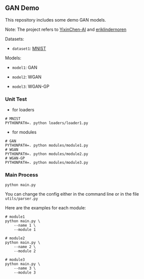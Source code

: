 ## GAN Demo

This repository includes some demo GAN models.

Note: The project refers to [YixinChen-AI](https://github.com/YixinChen-AI/CVAE-GAN-zoos-PyTorch-Beginner) and [eriklindernoren](https://github.com/eriklindernoren/PyTorch-GAN)

Datasets:

* `dataset1`: [MNIST](http://yann.lecun.com/exdb/mnist/)

Models:

* `model1`: GAN

* `model2`: WGAN

* `model3`: WGAN-GP

### Unit Test

* for loaders

```shell
# MNIST
PYTHONPATH=. python loaders/loader1.py
```

* for modules

```shell
# GAN
PYTHONPATH=. python modules/module1.py
# WGAN
PYTHONPATH=. python modules/module2.py
# WGAN-GP
PYTHONPATH=. python modules/module3.py
```

### Main Process

```shell
python main.py
```

You can change the config either in the command line or in the file `utils/parser.py`

Here are the examples for each module:

```shell
# module1
python main.py \
    --name 1 \
    --module 1
```

```shell
# module2
python main.py \
    --name 2 \
    --module 2
```

```shell
# module3
python main.py \
    --name 3 \
    --module 3
```

